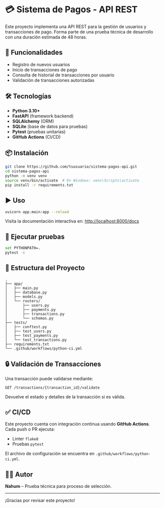 # 💳 Sistema de Pagos - API REST

Este proyecto implementa una API REST para la gestión de usuarios y transacciones de pago. Forma parte de una prueba técnica de desarrollo con una duración estimada de 48 horas.

## 🚀 Funcionalidades

- Registro de nuevos usuarios
- Inicio de transacciones de pago
- Consulta de historial de transacciones por usuario
- Validación de transacciones autorizadas

## 🛠️ Tecnologías

- **Python 3.10+**
- **FastAPI** (framework backend)
- **SQLAlchemy** (ORM)
- **SQLite** (base de datos para pruebas)
- **Pytest** (pruebas unitarias)
- **GitHub Actions** (CI/CD)

## 📦 Instalación

```bash
git clone https://github.com/tuusuario/sistema-pagos-api.git
cd sistema-pagos-api
python -m venv venv
source venv/bin/activate  # En Windows: venv\Scripts\activate
pip install -r requirements.txt
```

## ▶️ Uso

```bash
uvicorn app.main:app --reload
```

Visita la documentación interactiva en: [http://localhost:8000/docs](http://localhost:8000/docs)

## 🧪 Ejecutar pruebas

```bash
set PYTHONPATH=.
pytest -s
```

## 📁 Estructura del Proyecto

```
.
├── app/
│   ├── main.py
│   ├── database.py
│   ├── models.py
│   └── routers/
│       ├── users.py
│       ├── payments.py
│       ├── transactions.py
│       └── schemas.py
├── tests/
│   ├── conftest.py
│   ├── test_users.py
│   ├── test_payments.py
│   └── test_transactions.py
├── requirements.txt
└── .github/workflows/python-ci.yml
```

## 🔒 Validación de Transacciones

Una transacción puede validarse mediante:

```http
GET /transactions/{transaction_id}/validate
```

Devuelve el estado y detalles de la transacción si es válida.

## ✅ CI/CD

Este proyecto cuenta con integración continua usando **GitHub Actions**. Cada push o PR ejecuta:

- Linter `flake8`
- Pruebas `pytest`

El archivo de configuración se encuentra en `.github/workflows/python-ci.yml`.

## 👨‍💻 Autor

**Nahum** – Prueba técnica para proceso de selección.

---

¡Gracias por revisar este proyecto!
